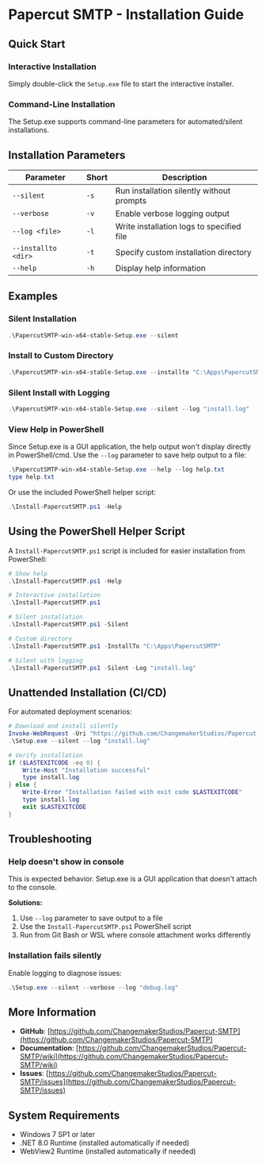 # Papercut SMTP - Installation Guide

## Quick Start

### Interactive Installation
Simply double-click the `Setup.exe` file to start the interactive installer.

### Command-Line Installation

The Setup.exe supports command-line parameters for automated/silent installations.

## Installation Parameters

| Parameter | Short | Description |
|-----------|-------|-------------|
| `--silent` | `-s` | Run installation silently without prompts |
| `--verbose` | `-v` | Enable verbose logging output |
| `--log <file>` | `-l` | Write installation logs to specified file |
| `--installto <dir>` | `-t` | Specify custom installation directory |
| `--help` | `-h` | Display help information |

## Examples

### Silent Installation
```powershell
.\PapercutSMTP-win-x64-stable-Setup.exe --silent
```

### Install to Custom Directory
```powershell
.\PapercutSMTP-win-x64-stable-Setup.exe --installto "C:\Apps\PapercutSMTP"
```

### Silent Install with Logging
```powershell
.\PapercutSMTP-win-x64-stable-Setup.exe --silent --log "install.log"
```

### View Help in PowerShell
Since Setup.exe is a GUI application, the help output won't display directly in PowerShell/cmd.
Use the `--log` parameter to save help output to a file:

```powershell
.\PapercutSMTP-win-x64-stable-Setup.exe --help --log help.txt
type help.txt
```

Or use the included PowerShell helper script:
```powershell
.\Install-PapercutSMTP.ps1 -Help
```

## Using the PowerShell Helper Script

A `Install-PapercutSMTP.ps1` script is included for easier installation from PowerShell:

```powershell
# Show help
.\Install-PapercutSMTP.ps1 -Help

# Interactive installation
.\Install-PapercutSMTP.ps1

# Silent installation
.\Install-PapercutSMTP.ps1 -Silent

# Custom directory
.\Install-PapercutSMTP.ps1 -InstallTo "C:\Apps\PapercutSMTP"

# Silent with logging
.\Install-PapercutSMTP.ps1 -Silent -Log "install.log"
```

## Unattended Installation (CI/CD)

For automated deployment scenarios:

```powershell
# Download and install silently
Invoke-WebRequest -Uri "https://github.com/ChangemakerStudios/Papercut-SMTP/releases/latest/download/PapercutSMTP-win-x64-stable-Setup.exe" -OutFile "Setup.exe"
.\Setup.exe --silent --log "install.log"

# Verify installation
if ($LASTEXITCODE -eq 0) {
    Write-Host "Installation successful"
    type install.log
} else {
    Write-Error "Installation failed with exit code $LASTEXITCODE"
    type install.log
    exit $LASTEXITCODE
}
```

## Troubleshooting

### Help doesn't show in console
This is expected behavior. Setup.exe is a GUI application that doesn't attach to the console.

**Solutions:**
1. Use `--log` parameter to save output to a file
2. Use the `Install-PapercutSMTP.ps1` PowerShell script
3. Run from Git Bash or WSL where console attachment works differently

### Installation fails silently
Enable logging to diagnose issues:
```powershell
.\Setup.exe --silent --verbose --log "debug.log"
```

## More Information

- **GitHub**: [https://github.com/ChangemakerStudios/Papercut-SMTP](https://github.com/ChangemakerStudios/Papercut-SMTP)
- **Documentation**: [https://github.com/ChangemakerStudios/Papercut-SMTP/wiki](https://github.com/ChangemakerStudios/Papercut-SMTP/wiki)
- **Issues**: [https://github.com/ChangemakerStudios/Papercut-SMTP/issues](https://github.com/ChangemakerStudios/Papercut-SMTP/issues)

## System Requirements

- Windows 7 SP1 or later
- .NET 8.0 Runtime (installed automatically if needed)
- WebView2 Runtime (installed automatically if needed)
